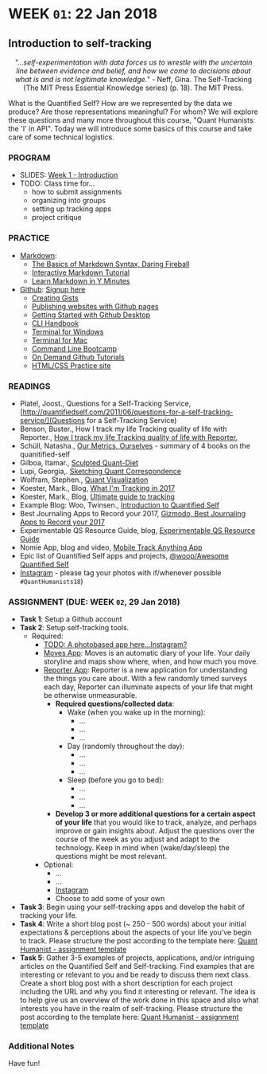 # WEEK `01`: 22 Jan 2018
## Introduction to self-tracking

<center> <i>"...self-experimentation with data forces us to wrestle with the uncertain line between evidence and belief, and how we come to decisions about what is and is not legitimate knowledge."</i> - Neff, Gina. The Self-Tracking (The MIT Press Essential Knowledge series) (p. 18). The MIT Press. </center>

What is the Quantified Self? How are we represented by the data we produce? Are those representations meaningful? For whom? We will explore these questions and many more throughout this course, "Quant Humanists: the 'I' in API". Today we will introduce some basics of this course and take care of some technical logistics. 

### PROGRAM
- SLIDES: [Week 1 - Introduction](https://docs.google.com/presentation/d/1nwxeSBA2fgETtzLN0FbEKt-6ia4N8ZMD4GPF7fxb3qA/edit?usp=sharing)
- TODO: Class time for...
	- how to submit assignments
	- organizing into groups
	- setting up tracking apps
	- project critique 

<!--
	- saturate, group, & dot-voting for self-tracking topics for the rest of semester
	- brainstorm questions for reporter-app // group discussion & feedback
-->

### PRACTICE
- [Markdown](https://en.wikipedia.org/wiki/Markdown):
	- [The Basics of Markdown Syntax, Daring Fireball](http://daringfireball.net/projects/markdown/basics)
	- [Interactive Markdown Tutorial](https://www.markdowntutorial.com/)
	- [Learn Markdown in Y Minutes](https://learnxinyminutes.com/docs/markdown/)
- [Github](https://github.com/): [Signup here](https://help.github.com/articles/signing-up-for-a-new-github-account/)
	- [Creating Gists](https://help.github.com/articles/creating-gists/)	
	- [Publishing websites with Github pages](https://pages.github.com/)
	- [Getting Started with Github Desktop](https://help.github.com/desktop-classic/guides/getting-started/)
	- [CLI Handbook](http://cli.learncodethehardway.org/book/)
	- [Terminal for Windows](https://conemu.github.io/)
	- [Terminal for Mac](http://www.macworld.co.uk/feature/mac-software/get-more-out-of-os-x-terminal-3608274/)
	- [Command Line Bootcamp](http://rik.smith-unna.com/command_line_bootcamp/)
	- [On Demand Github Tutorials](https://guides.github.com/activities/hello-world/)
	- [HTML/CSS Practice site](http://webdive.ktam.org/web/basics)


### READINGS
- Platel, Joost., Questions for a Self-Tracking Service, [http://quantifiedself.com/2011/06/questions-for-a-self-tracking-service/](Questions for a Self-Tracking Service)
- Benson, Buster., How I track my life
Tracking quality of life with Reporter., [How I track my life
Tracking quality of life with Reporter.](https://medium.com/@buster/how-i-track-my-life-7da6f22b8e2c)
- Schüll, Natasha., [Our Metrics, Ourselves](http://www.publicbooks.org/our-metrics-ourselves/) - summary of 4 books on the quanitified-self
-  Gilboa, Itamar., [Sculpted Quant-Diet](https://www.wired.com/2015/07/artist-sculpted-everything-ate-year/)
- Lupi, Georgia,. [Sketching Quant Correspondence](http://www.dear-data.com/theproject)
- Wolfram, Stephen., [Quant Visualization](http://blog.stephenwolfram.com/2012/03/the-personal-analytics-of-my-life/)
- Koester, Mark., Blog, [What I'm Tracking in 2017](http://www.markwk.com/2017/01/what-I-am-tracking-in-2017.html)
- Koester, Mark., Blog, [Ultimate guide to tracking](http://www.markwk.com/tracking-tools.html)
- Example Blog: Woo, Twinsen., [Introduction to Quantified Self](https://medium.com/@twinsenwu/introduction-to-quantified-self-8d263a36fd22)
- Best Journaling Apps to Record your 2017, [Gizmodo, Best Journaling Apps to Record your 2017](https://fieldguide.gizmodo.com/the-best-journaling-apps-to-record-your-2017-memories-1790359047)
- Experimentable QS Resource Guide, blog, [Experimentable QS Resource Guide](http://experimentable.com/qs-guide/)
- Nomie App, blog and video, [Mobile Track Anything App](https://www.huffingtonpost.com/matt-hunckler/mobile-trackanything-app-_b_11210632.html)
- Epic list of Quantified Self apps and projects, [@woop/Awesome Quantified Self](https://github.com/woop/awesome-quantified-self)
- [Instagram](https://www.instagram.com/?hl=en)
			- please tag your photos with if/whenever possible `#QuantHumanists18`)

### ASSIGNMENT (DUE: WEEK `02`, 29 Jan 2018)
- **Task 1**: Setup a Github account
- **Task 2**: Setup self-tracking tools. 
	- Required:
		- [TODO: A photobased app here...Instagram?]()
		- [Moves App](https://moves-app.com/): Moves is an automatic diary of your life. Your daily storyline and maps show where, when, and how much you move.
		- [Reporter App](http://www.reporter-app.com/): Reporter is a new application for understanding the things you care about. With a few randomly timed surveys each day, Reporter can illuminate aspects of your life that might be otherwise unmeasurable.
			- **Required questions/collected data**:
				- Wake (when you wake up in the morning):
					- ...
					- ...
					- ...
				- Day (randomly throughout the day):
					- ...
					- ...
					- ...
				- Sleep (before you go to bed):
					- ...
					- ...
					- ...
			- **Develop 3 or more additional questions for a certain aspect of your life** that you would like to track, analyze, and perhaps improve or gain insights about. Adjust the questions over the course of the week as you adjust and adapt to the technology. Keep in mind when (wake/day/sleep) the questions might be most relevant.
		- Optional:
			- ...
			- ...
			- [Instagram]()
			- Choose to add some of your own	 
- **Task 3**: Begin using your self-tracking apps and develop the habit of tracking your life. 
- **Task 4**: Write a short blog post (~ 250 - 500 words) about your initial expectations & perceptions about the aspects of your life you’ve begin to track. Please structure the post according to the template here: [Quant Humanist - assignment template](https://github.com/joeyklee/quant-humanists-2018/blob/master/_templates/Assignment-Template.md)
- **Task 5**: Gather 3-5 examples of projects, applications, and/or intriguing articles on the Quantified Self and Self-tracking. Find examples that are interesting or relevant to you and be ready to discuss them next class. Create a short blog post with a short description for each project including the URL and why you find it interesting or relevant. The idea is to help give us an overview of the work done in this space and also what interests you have in the realm of self-tracking. Please structure the post according to the template here: [Quant Humanist - assignment template](https://github.com/joeyklee/quant-humanists-2018/blob/master/_templates/Assignment-Template.md)

### Additional Notes
Have fun!



